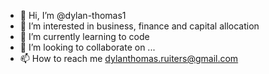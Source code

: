 - 👋 Hi, I’m @dylan-thomas1
- 👀 I’m interested in business, finance and capital allocation
- 🌱 I’m currently learning to code
- 💞️ I’m looking to collaborate on ...
- 📫 How to reach me dylanthomas.ruiters@gmail.com

<!---
dylan-thomas1/dylan-thomas1 is a ✨ special ✨ repository because its `README.md` (this file) appears on your GitHub profile.
You can click the Preview link to take a look at your changes.
--->
